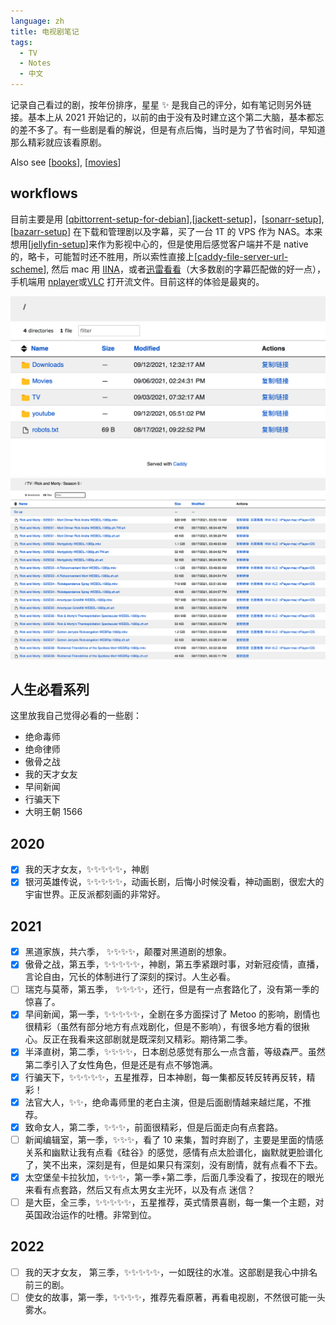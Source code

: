 ```yaml
---
language: zh
title: 电视剧笔记
tags:
  - TV
  - Notes
  - 中文
---
```


记录自己看过的剧，按年份排序，星星 ✨ 是我自己的评分，如有笔记则另外链接。基本上从 2021 开始记的，以前的由于没有及时建立这个第二大脑，基本都忘的差不多了。有一些剧是看的解说，但是有点后悔，当时是为了节省时间，早知道那么精彩就应该看原剧。

Also see [[books]], [[movies]]

## workflows

目前主要是用 [[qbittorrent-setup-for-debian]],[[jackett-setup]]，[[sonarr-setup]],[[bazarr-setup]] 在下载和管理剧以及字幕，买了一台 1T 的 VPS 作为 NAS。本来想用[[jellyfin-setup]]来作为影视中心的，但是使用后感觉客户端并不是 native 的，略卡，可能暂时还不胜用，所以索性直接上[[caddy-file-server-url-scheme]], 然后 mac 用 [IINA](https://iina.io/)，或者[迅雷看看](https://video.xunlei.com/)（大多数剧的字幕匹配做的好一点），手机端用 [nplayer](https://nplayer.com/)或[VLC](https://www.videolan.org/) 打开流文件。目前这样的体验是最爽的。

![Root Screenshot](attachments/caddy-root.png)
![Rick and Morty Season 5](attachments/caddy-tv-demo.png)

## 人生必看系列

这里放我自己觉得必看的一些剧：

- 绝命毒师
- 绝命律师
- 傲骨之战
- 我的天才女友
- 早间新闻
- 行骗天下
- 大明王朝 1566

## 2020

- [x] 我的天才女友，✨✨✨✨✨，神剧
- [x] 银河英雄传说，✨✨✨✨✨，动画长剧，后悔小时候没看，神动画剧，很宏大的宇宙世界。正反派都刻画的非常好。

## 2021

- [x] 黑道家族，共六季， ✨✨✨✨，颠覆对黑道剧的想象。
- [x] 傲骨之战，第五季，✨✨✨✨✨，神剧，第五季紧跟时事，对新冠疫情，直播，言论自由，冗长的体制进行了深刻的探讨。人生必看。
- [ ] 瑞克与莫蒂，第五季， ✨✨✨✨，还行，但是有一点套路化了，没有第一季的惊喜了。
- [x] 早间新闻，第一季，✨✨✨✨✨，全剧在多方面探讨了 Metoo 的影响，剧情也很精彩（虽然有部分地方有点戏剧化，但是不影响），有很多地方看的很揪心。反正在我看来这部剧就是既深刻又精彩。期待第二季。
- [x] 半泽直树，第二季，✨✨✨✨，日本剧总感觉有那么一点含蓄，等级森严。虽然第二季引入了女性角色，但是还是有点不够饱满。
- [x] 行骗天下，✨✨✨✨✨，五星推荐，日本神剧，每一集都反转反转再反转，精彩！
- [x] 法官大人，✨✨，绝命毒师里的老白主演，但是后面剧情越来越烂尾，不推荐。
- [x] 致命女人，第二季，✨✨✨，前面很精彩，但是后面走向有点套路。
- [ ] 新闻编辑室，第一季，✨✨✨，看了 10 来集，暂时弃剧了，主要是里面的情感关系和幽默让我有点看《硅谷》的感觉，感情有点太脸谱化，幽默就更脸谱化了，笑不出来，深刻是有，但是如果只有深刻，没有剧情，就有点看不下去。
- [x] 太空堡垒卡拉狄加，✨✨✨，第一季+第二季，后面几季没看了，按现在的眼光来看有点套路，然后又有点太男女主光环，以及有点 迷信？
- [ ] 是大臣，全三季，✨✨✨✨✨，五星推荐，英式情景喜剧，每一集一个主题，对英国政治运作的吐槽。非常到位。

## 2022

- [ ] 我的天才女友， 第三季，✨✨✨✨✨，一如既往的水准。这部剧是我心中排名前三的剧。
- [ ] 使女的故事，第一季，✨✨✨✨，推荐先看原著，再看电视剧，不然很可能一头雾水。

[//begin]: # "Autogenerated link references for markdown compatibility"
[books]: books.md "读书笔记"
[movies]: movies.md "电影笔记"
[qbittorrent-setup-for-debian]: qbittorrent-setup-for-debian.md "qBittorrent setup for Debian"
[jackett-setup]: jackett-setup.md "Jackett Setup"
[sonarr-setup]: sonarr-setup.md "Sonarr Setup"
[bazarr-setup]: bazarr-setup.md "Bazarr Setup"
[jellyfin-setup]: jellyfin-setup.md "Jellyfin setup"
[caddy-file-server-url-scheme]: caddy-file-server-url-scheme.md "Caddy File Server Browser with URL Scheme"
[//end]: # "Autogenerated link references"
